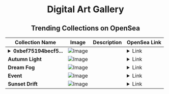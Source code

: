 <div align="center">

# Digital Art Gallery

## Trending Collections on OpenSea

| Collection Name                       | Image                                                                                     | Description                       | OpenSea Link                                                                                          |
|---------------------------------------|-------------------------------------------------------------------------------------------|-----------------------------------|--------------------------------------------------------------------------------------------------------|
| **<details><summary>0xbef75194becf5...</summary>0xbef75194becf5e67cdbe72183958120566edda51</details>** | ![Image](https://i.seadn.io/s/raw/files/0120dbe70465f91ae019e541cba50a56.jpg?w=500&auto=format?w=200&auto=format) |  | <details><summary>Link</summary>[0xbef75194becf5e67cdbe72183958120566edda51](https://opensea.io/collection/0xbef75194becf5e67cdbe72183958120566edda51)</details> |
| **Autumn Light** | ![Image](https://i.seadn.io/s/raw/files/ac8816e2037697208ce87474bfb309f5.jpg?w=500&auto=format?w=200&auto=format) |  | <details><summary>Link</summary>[Autumn Light](https://opensea.io/collection/autumn-light)</details> |
| **Dream Fog** | ![Image](https://i.seadn.io/s/raw/files/993a46d39045afc1650f8c222c277554.jpg?w=500&auto=format?w=200&auto=format) |  | <details><summary>Link</summary>[Dream Fog](https://opensea.io/collection/dream-fog)</details> |
| **Event** | ![Image](https://i.seadn.io/s/raw/files/a837708742ad8afcb35eb60ba787976d.jpg?w=500&auto=format?w=200&auto=format) |  | <details><summary>Link</summary>[Event](https://opensea.io/collection/event-41179)</details> |
| **Sunset Drift** | ![Image](https://i.seadn.io/s/raw/files/8041680a7fec9ab17402df52e95f74fc.jpg?w=500&auto=format?w=200&auto=format) |  | <details><summary>Link</summary>[Sunset Drift](https://opensea.io/collection/sunset-drift)</details> |

</div>
